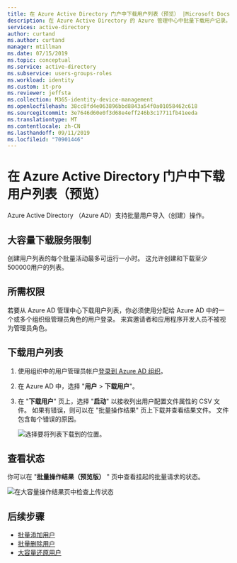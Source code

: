 ```yaml
---
title: 在 Azure Active Directory 门户中下载用户列表（预览） |Microsoft Docs
description: 在 Azure Active Directory 的 Azure 管理中心中批量下载用户记录。
services: active-directory
author: curtand
ms.author: curtand
manager: mtillman
ms.date: 07/15/2019
ms.topic: conceptual
ms.service: active-directory
ms.subservice: users-groups-roles
ms.workload: identity
ms.custom: it-pro
ms.reviewer: jeffsta
ms.collection: M365-identity-device-management
ms.openlocfilehash: 38cc8fd4e063896bbd8843a54f0a01058462c618
ms.sourcegitcommit: 3e7646d60e0f3d68e4eff246b3c17711fb41eeda
ms.translationtype: MT
ms.contentlocale: zh-CN
ms.lasthandoff: 09/11/2019
ms.locfileid: "70901446"
---
```

# <a name="download-a-list-of-users-preview-in-azure-active-directory-portal"></a>在 Azure Active Directory 门户中下载用户列表（预览）

Azure Active Directory （Azure AD）支持批量用户导入（创建）操作。

## <a name="bulk-download-service-limits"></a>大容量下载服务限制

创建用户列表的每个批量活动最多可运行一小时。 这允许创建和下载至少500000用户的列表。

## <a name="required-permissions"></a>所需权限

若要从 Azure AD 管理中心下载用户列表，你必须使用分配给 Azure AD 中的一个或多个组织级管理员角色的用户登录。 来宾邀请者和应用程序开发人员不被视为管理员角色。

## <a name="to-download-a-list-of-users"></a>下载用户列表

1. 使用组织中的用户管理员帐户[登录到 Azure AD 组织](https://aad.portal.azure.com)。
1. 在 Azure AD 中，选择 "**用户** > **下载用户**"。
1. 在 "**下载用户**" 页上，选择 "**启动**" 以接收列出用户配置文件属性的 CSV 文件。 如果有错误，则可以在 "批量操作结果" 页上下载并查看结果文件。 文件包含每个错误的原因。

   ![选择要将列表下载到的位置。](./media/users-bulk-download/bulk-download.png)

## <a name="check-status"></a>查看状态

你可以在 "**批量操作结果（预览版）** " 页中查看挂起的批量请求的状态。

   ![在大容量操作结果页中检查上传状态](./media/users-bulk-download/bulk-center.png)

## <a name="next-steps"></a>后续步骤

- [批量添加用户](users-bulk-add.md)
- [批量删除用户](users-bulk-delete.md)
- [大容量还原用户](users-bulk-restore.md)
